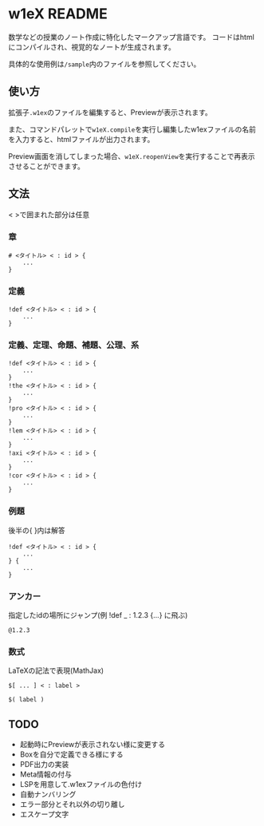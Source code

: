 # w1eX README
数学などの授業のノート作成に特化したマークアップ言語です。
コードはhtmlにコンパイルされ、視覚的なノートが生成されます。

具体的な使用例は`/sample`内のファイルを参照してください。

## 使い方
拡張子`.w1ex`のファイルを編集すると、Previewが表示されます。

また、コマンドパレットで`w1eX.compile`を実行し編集したw1exファイルの名前を入力すると、htmlファイルが出力されます。

Preview画面を消してしまった場合、`w1eX.reopenView`を実行することで再表示させることができます。

## 文法
< >で囲まれた部分は任意

### 章
```
# <タイトル> < : id > {
    ...
}
```
### 定義
```
!def <タイトル> < : id > {
    ...
}
```
### 定義、定理、命題、補題、公理、系
```
!def <タイトル> < : id > {
    ...
}
!the <タイトル> < : id > {
    ...
}
!pro <タイトル> < : id > {
    ...
}
!lem <タイトル> < : id > {
    ...
}
!axi <タイトル> < : id > {
    ...
}
!cor <タイトル> < : id > {
    ...
}
```
### 例題
後半の{ }内は解答
```
!def <タイトル> < : id > {
    ...
} {
    ...
}
```
### アンカー
指定したidの場所にジャンプ(例 !def _ : 1.2.3 {...} に飛ぶ)
```
@1.2.3
```
### 数式
LaTeXの記法で表現(MathJax)
```
$[ ... ] < : label >

$( label )
```



## TODO
+ 起動時にPreviewが表示されない様に変更する
+ Boxを自分で定義できる様にする
+ PDF出力の実装
+ Meta情報の付与
+ LSPを用意して.w1exファイルの色付け
+ 自動ナンバリング
+ エラー部分とそれ以外の切り離し
+ エスケープ文字
